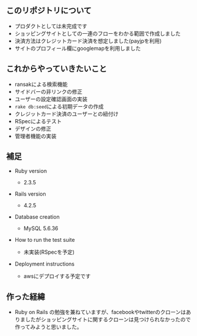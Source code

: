 このリポジトリについて
---
* プロダクトとしては未完成です
* ショッピングサイトとしての一連のフローをわかる範囲で作成しました
* 決済方法はクレジットカード決済を想定しました(payjpを利用)
* サイトのプロフィール欄にgooglemapを利用しました

これからやっていきたいこと
---
* ransakによる検索機能
* サイドバーの非リンクの修正
* ユーザーの設定確認画面の実装
* `rake db:seed`による初期データの作成
* クレジットカード決済のユーザーとの紐付け
* RSpecによるテスト
* デザインの修正
* 管理者機能の実装

補足  
---
* Ruby version
  * 2.3.5
  
* Rails version
  * 4.2.5
  
* Database creation
   * MySQL 5.6.36
   
* How to run the test suite
   * 未実装(RSpecを予定)
   
* Deployment instructions
  * awsにデプロイする予定です


作った経緯
---
* Ruby on Rails の勉強を兼ねていますが、facebookやtwitterのクローンはありましたがショッピングサイトに関するクローンは見つけられなかったので作ってみようと思いました。

